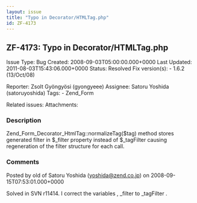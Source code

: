 ```yaml
---
layout: issue
title: "Typo in Decorator/HTMLTag.php"
id: ZF-4173
---
```


ZF-4173: Typo in Decorator/HTMLTag.php
--------------------------------------

 Issue Type: Bug Created: 2008-09-03T05:00:00.000+0000 Last Updated: 2011-08-03T15:43:06.000+0000 Status: Resolved Fix version(s): - 1.6.2 (13/Oct/08)
 
 Reporter:  Zsolt Gyöngyösi (gyongyeee)  Assignee:  Satoru Yoshida (satoruyoshida)  Tags: - Zend\_Form
 
 Related issues: 
 Attachments: 
### Description

Zend\_Form\_Decorator\_HtmlTag::normalizeTag($tag) method stores generated filter in $\_filter property instead of $\_tagFilter causing regeneration of the filter structure for each call.

 

 

### Comments

Posted by old of Satoru Yoshida (yoshida@zend.co.jp) on 2008-09-15T07:53:01.000+0000

Solved in SVN r11414. I correct the variables , \_filter to \_tagFilter .

 

 